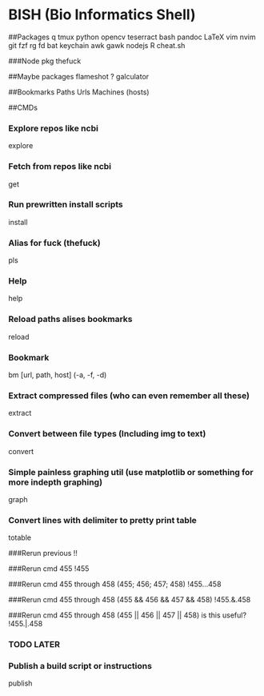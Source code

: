 # BISH (Bio Informatics Shell)

##Packages
q
tmux
python
opencv
teserract
bash
pandoc
LaTeX
vim
nvim
git
fzf
rg
fd
bat
keychain
awk
gawk
nodejs
R
cheat.sh

###Node pkg
thefuck

##Maybe packages
flameshot ?
galculator


##Bookmarks
Paths
Urls
Machines (hosts)

##CMDs
### Explore repos like ncbi
explore

### Fetch from repos like ncbi
get

### Run prewritten install scripts
install

### Alias for fuck (thefuck)
pls

### Help
help

### Reload paths alises bookmarks
reload

### Bookmark
bm [url, path, host] (-a, -f, -d)

### Extract compressed files (who can even remember all these)
extract

### Convert between file types (Including img to text)
convert

### Simple painless graphing util (use matplotlib or something for more indepth graphing)
graph

### Convert lines with delimiter to pretty print table
totable

###Rerun previous
!!

###Rerun cmd 455
!455

###Rerun cmd 455 through 458 (455; 456; 457; 458)
!455...458

###Rerun cmd 455 through 458 (455 && 456 && 457 && 458)
!455.&.458

###Rerun cmd 455 through 458 (455 || 456 || 457 || 458)    is this useful?
!455.|.458

### TODO LATER
### Publish a build script or instructions
publish
